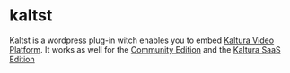 # kaltst

Kaltst is a wordpress plug-in witch enables you to embed <a href="http://corp.kaltura.com/">Kaltura Video Platform</a>.
It works as well for the <a href="http://corp.kaltura.com/Deployment-Options/Kaltura-Community-Edition">Community Edition</a> and the
<a href="http://corp.kaltura.com/Deployment-Options/Kaltura-SaaS-Edition">Kaltura SaaS Edition</a>
